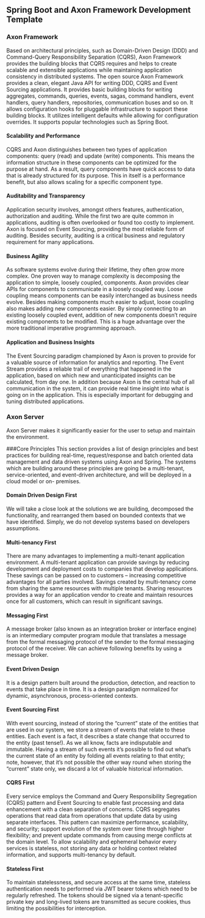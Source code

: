 ## Spring Boot and Axon Framework Development Template

### Axon Framework
Based on architectural principles, such as Domain-Driven Design (DDD) and Command-Query Responsibility Separation (CQRS), Axon Framework provides the building blocks that CQRS requires and helps to create scalable and extensible applications while maintaining application consistency in distributed systems. The open source Axon Framework provides a clean, elegant Java API for writing DDD, CQRS and Event Sourcing applications. It provides basic building blocks for writing aggregates, commands, queries, events, sagas, command handlers, event handlers, query handlers, repositories, communication buses and so on. It allows configuration hooks for pluggable infrastructure to support these building blocks. It utilizes intelligent defaults while allowing for configuration overrides. It supports popular technologies such as Spring Boot.
#### Scalability and Performance
CQRS and Axon distinguishes between two types of application components: query (read) and update (write) components. This means the information structure in these components can be optimized for the purpose at hand. As a result, query components have quick access to data that is already structured for its purpose. This in itself is a performance benefit, but also allows scaling for a specific component type.

#### Auditability and Transparency 
Application security involves, amongst others features, authentication, authorization and auditing. While the first two are quite common in applications, auditing is often overlooked or found too costly to implement. Axon is focused on Event Sourcing, providing the most reliable form of auditing. Besides security, auditing is a critical business and regulatory requirement for many applications.

#### Business Agility 
As software systems evolve during their lifetime, they often grow more complex. One proven way to manage complexity is decomposing the application to simple, loosely coupled, components. Axon provides clear APIs for components to communicate in a loosely coupled way. Loose coupling means components can be easily interchanged as business needs evolve. Besides making components much easier to adjust, loose coupling also makes adding new components easier. By simply connecting to an existing loosely coupled event, addition of new components doesn’t require existing components to be modified. This is a huge advantage over the more traditional imperative programming approach.

#### Application and Business Insights
The Event Sourcing paradigm championed by Axon is proven to provide for a valuable source of information for analytics and reporting. The Event Stream provides a reliable trail of everything that happened in the application, based on which new and unanticipated insights can be calculated, from day one. In addition because Axon is the central hub of all communication in the system, it can provide real time insight into what is going on in the application. This is especially important for debugging and tuning distributed applications.
### Axon Server
Axon Server makes it significantly easier for the user to setup and maintain the environment. 



###Core Principles
This section provides a list of design principles and best practices for building real-time, request/response and batch
oriented data management and data driven systems using Axon and Spring. The systems which are building around these principles are going be a multi-tenant, service-oriented, and event-driven architecture, and will be deployed in a cloud model or on-
premises.

#### Domain Driven Design First
We will take a close look at the solutions we are building, decomposed the functionality, and rearranged them based
on bounded contexts that we have identified. Simply, we do not develop systems based on developers assumptions.

#### Multi-tenancy First
There are many advantages to implementing a multi-tenant application environment. A multi-tenant application can
provide savings by reducing development and deployment costs to companies that develop applications. These savings
can be passed on to customers – increasing competitive advantages for all parties involved.
Savings created by multi-tenancy come from sharing the same resources with multiple tenants. Sharing resources
provides a way for an application vendor to create and maintain resources once for all customers, which can result in
significant savings.

#### Messaging First
A message broker (also known as an integration broker or interface engine) is an intermediary computer program
module that translates a message from the formal messaging protocol of the sender to the formal messaging protocol
of the receiver. We can achieve following benefits by using a message broker.

#### Event Driven Design
It is a design pattern built around the production, detection, and reaction to events that take place in time. It is a
design paradigm normalized for dynamic, asynchronous, process-oriented contexts.

#### Event Sourcing First 
With event sourcing, instead of storing the “current” state of the entities that are used in our system, we store a
stream of events that relate to these entities. Each event is a fact, it describes a state change that occurred to the
entity (past tense!). As we all know, facts are indisputable and immutable.
Having a stream of such events it’s possible to find out what’s the current state of an entity by folding all events
relating to that entity; note, however, that it’s not possible the other way round when storing the “current” state only,
we discard a lot of valuable historical information.

#### CQRS First 
Every service employs the Command and Query Responsibility Segregation (CQRS) pattern and Event Sourcing to
enable fast processing and data enhancement with a clean separation of concerns. CQRS segregates operations that
read data from operations that update data by using separate interfaces.
This pattern can maximize performance, scalability, and security; support evolution of the system over time through
higher flexibility; and prevent update commands from causing merge conflicts at the domain level. To allow scalability
and ephemeral behavior every services is stateless, not storing any data or holding context related information, and
supports multi-tenancy by default.

#### Stateless First
To maintain statelessness, and secure access at the same time, stateless authentication needs to performed via JWT
bearer tokens which need to be regularly refreshed. The tokens should be signed via a tenant-specific private key and
long-lived tokens are transmitted as secure cookies, thus limiting the possibilities for interception.
